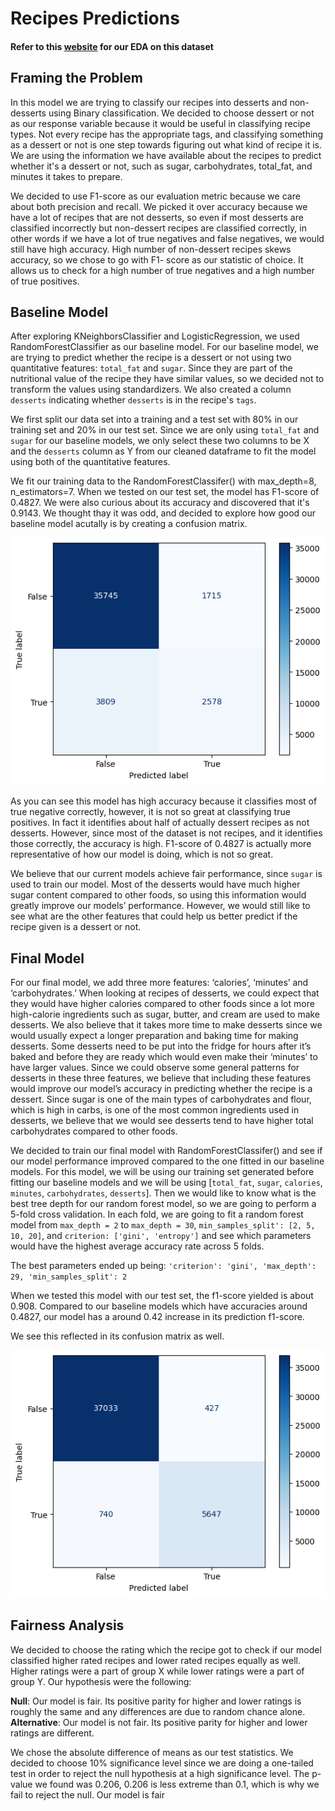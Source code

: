 # Recipes Predictions

#### Refer to this [website](https://anmarkova2223.github.io/recipes-throughout-years/) for our EDA on this dataset

## Framing the Problem

In this model we are trying to classify our recipes into desserts and non-desserts using Binary classification. We decided to choose dessert or not as our response variable because it would be useful in classifying recipe types. Not every recipe has the appropriate tags, and classifying something as a dessert or not is one step towards figuring out what kind of recipe it is. We are using the information we have available about the recipes to predict whether it's a dessert or not, such as sugar, carbohydrates, total_fat, and minutes it takes to prepare.

We decided to use F1-score as our evaluation metric because we care about both precision and recall. We picked it over accuracy because we have a lot of recipes that are not desserts, so even if most desserts are classified incorrectly but non-dessert recipes are classified correctly, in other words if we have a lot of true negatives and false negatives, we would still have high accuracy. High number of non-dessert recipes skews accuracy, so we chose to go with F1- score as our statistic of choice. It  allows us to check for a high number of true negatives and a high number of true positives. 

## Baseline Model

After exploring KNeighborsClassifier and LogisticRegression, we used RandomForestClassifier as our baseline model. For our baseline model, we are trying to predict whether the recipe is a dessert or not using two quantitative features: `total_fat` and `sugar`. Since they are part of the nutritional value of the recipe they have similar values, so we decided not to transform the values using standardizers. We  also created a column `desserts` indicating whether  `desserts` is in the recipe's `tags`.

We first split our data set into a training and a test set with 80% in our training set and 20% in our test set. Since we are only using `total_fat` and `sugar` for our baseline models, we only select these two columns to be X and the `desserts` column as Y from our cleaned dataframe to fit the model using both of the quantitative features. 

We fit our training data to the RandomForestClassifer() with max_depth=8, n_estimators=7. When we tested on our test set, the model has F1-score of 0.4827. We were also curious about its accuracy and discovered that it's 0.9143. We thought thay it was odd, and decided to explore how good our baseline model acutally is by creating a confusion matrix.

<img src='confusion_matrix_baseline.png'>

As you can see this model has high accuracy because it classifies most of true negative correctly, however, it is not so great at classifying true positives. In fact it identifies about half of actually dessert recipes as not desserts. However, since most of the dataset is not recipes, and it identifies those correctly, the accuracy is high. F1-score of 0.4827 is actually more representative of how our model is doing, which is not so great. 

We believe that our current models achieve fair performance, since `sugar` is used to train our model. Most of the desserts would have much higher sugar content compared to other foods, so using this information would greatly improve our models’ performance. However, we would still like to see what are the other features that could help us better predict if the recipe given is a dessert or not. 


## Final Model

For our final model, we add three more features: ‘calories’, ‘minutes’ and ‘carbohydrates.’ When looking at recipes of desserts, we could expect that they would have higher calories compared to other foods since a lot more high-calorie ingredients such as sugar, butter, and cream are used to make desserts. We also believe that it takes more time to make desserts since we would usually expect a longer preparation and baking time for making desserts. Some desserts need to be put into the fridge for hours after it’s baked and before they are ready which would even make their ‘minutes’ to have larger values. Since we could observe some general patterns for desserts in these three features, we believe that including these features would improve our model’s accuracy in predicting whether the recipe is a dessert. Since sugar is one of the main types of carbohydrates and flour, which is high in carbs, is one of the most common ingredients used in desserts, we believe that we would see desserts tend to have higher total carbohydrates compared to other foods.

We decided to train our final model with RandomForestClassifer() and see if our model performance improved compared to the one fitted in our baseline models. For this model, we will be using our training set generated before fitting our baseline models and we will be using [`total_fat`, `sugar`, `calories`, `minutes`, `carbohydrates`, `desserts`]. Then we would like to know what is the best tree depth for our random forest model, so we are going to perform a 5-fold cross validation. In each fold, we are going to fit a random forest model from `max_depth = 2` to `max_depth = 30`, `min_samples_split': [2, 5, 10, 20]`, and `criterion: ['gini', 'entropy']` and see which parameters would have the highest average accuracy rate across 5 folds.

The best parameters ended up being: `'criterion': 'gini', 'max_depth': 29, 'min_samples_split': 2`

When we tested this model with our test set, the f1-score yielded is about 0.908. Compared to our baseline models which have accuracies around 0.4827, our model has a around 0.42 increase in its prediction f1-score.

We see this reflected in its confusion matrix as well.

<img src='confusion_matrix_final.png'>

 
## Fairness Analysis

We decided to choose the rating which the recipe got to check if our model classified higher rated recipes and lower rated recipes equally as well. Higher ratings were a part of group X while lower ratings were a part of group Y. Our hypothesis were the following:

**Null**: Our model is fair. Its positive parity for higher and lower ratings is roughly the same and any differences are due to random chance alone.
**Alternative**:  Our model is not fair. Its positive parity for higher and lower ratings are different.

We chose the absolute difference of means as our test statistics. We decided to choose 10% significance level since we are doing a one-tailed test in order to reject the null hypothesis at a high significance level. The p-value we found was 0.206, 0.206 is less extreme than 0.1, which is why we fail to reject the null. Our model is fair

